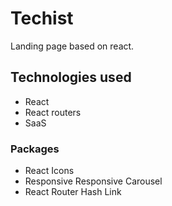 # Techist
Landing page based on react.
## Technologies used
* React
* React routers
* SaaS
### Packages
* React Icons
* Responsive Responsive Carousel
* React Router Hash Link



